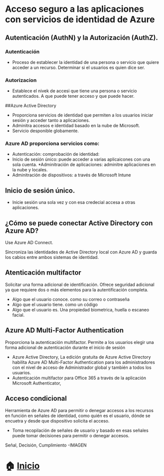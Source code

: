 # Acceso seguro a las aplicaciones con servicios de identidad de Azure

## Autenticación (AuthN) y la Autorización (AuthZ).


### Autenticación
* Proceso de establecer la identidad de una persona o servicio que quiere acceder a un 
recurso. Determinar si el usuarios es quien dice ser.

### Autorizacion 
* Establece el nivek de accesi que tiene una persona o servicio autenticados. 
A que puede tener acceso y que puede hacer.

##Azure Active Directory

* Proporciona servicios de identidad que permiten a los usuarios iniciar sesión y acceder 
tanto a aplicaciones.
* Adminitra accesos e identidad basado en la nube de Microsoft.
* Servicio desponible globamente.


### Azure AD proporciona servicios como:

* Autenticación: comprobación de identidad: 
* Inicio de sesión único: puede acceder a varias aplicaicones con una sola cuenta.
*Adminitración de aplicaciones: adminitre aplicaciones en la nube y locales.
* Adminitración de dispositivos: a través de Microsoft Intune 


## Inicio de sesión único.

* Inicie sesión una sola vez y con esa credecial accesa a otras aplicaciones.


## ¿Cómo se puede conectar Active Directory con Azure AD?

Use Azure AD Connect.

Sincroniza las identidades de Active Directory local con Azure AD y guarda los cabios 
entre ambos sistemas de identidad.



## Atenticación multifactor
Solicitar una forma adicional de identificación.
Ofrece seguridad adicional ya que requiere dos o más elementos para
la autentificación completa.
* Algo que el usuario conoce. como su correo o contraseña
* Algo que el usuario tiene. como un código 
* Algo que el usuario es. Una propiedad biometrica, huella o escaneo facial.

## Azure AD Multi-Factor Authentication
Proporciona la autenticación multifactor.
Permite a los usuarios elegir una forma adicional de autenticación durante el inicio de 
sesión 

* Azure Active Directory, La edición gratuita de Azure Active Directory habilita Azure 
AD Multi-Factor Authentication para los administradores con el nivel de acceso de 
Administrador global y también a todos los usuarios.
* Autenticación multifactor para Office 365
a través de la aplicación Microsoft Authenticator,

## Acceso condicional

Herramienta de Azure AD para permitir o denegar accesos a los recursos en función 
en señales de identidad, como quién es el usuario, dónde se encuetra y desde que 
dispositivo solicita el acceso.
* Toma recopilación de señales de usuario y basado en esas señales puede tomar
decisiones para permitir o denegar accesos.

Señal, Decisión, Cumplimiento -IMAGEN

# :house: [Inicio](https://github.com/NellyQuino/SummerCloud-Grupo-2/blob/main/contenido/semanacuatro.md)